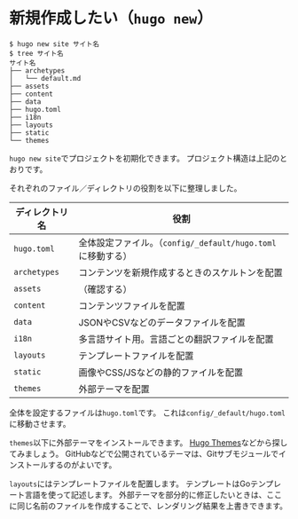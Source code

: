 # 新規作成したい（``hugo new``）

```console
$ hugo new site サイト名
$ tree サイト名
サイト名
├── archetypes
│   └── default.md
├── assets
├── content
├── data
├── hugo.toml
├── i18n
├── layouts
├── static
└── themes
```

``hugo new site``でプロジェクトを初期化できます。
プロジェクト構造は上記のとおりです。

それぞれのファイル／ディレクトリの役割を以下に整理しました。

| ディレクトリ名 | 役割 |
|---|---|
| ``hugo.toml`` | 全体設定ファイル。（``config/_default/hugo.toml``に移動する） |
| ``archetypes`` | コンテンツを新規作成するときのスケルトンを配置 |
| ``assets`` | （確認する） |
| ``content`` | コンテンツファイルを配置 |
| ``data`` | JSONやCSVなどのデータファイルを配置 |
| ``i18n`` | 多言語サイト用。言語ごとの翻訳ファイルを配置 |
| ``layouts`` | テンプレートファイルを配置 |
| ``static`` | 画像やCSS/JSなどの静的ファイルを配置 |
| ``themes`` | 外部テーマを配置 |

全体を設定するファイルは``hugo.toml``です。
これは``config/_default/hugo.toml``に移動させます。

``themes``以下に外部テーマをインストールできます。
[Hugo Themes](https://themes.gohugo.io/)などから探してみましょう。
GitHubなどで公開されているテーマは、Gitサブモジュールでインストールするのがよいです。

``layouts``にはテンプレートファイルを配置します。
テンプレートはGoテンプレート言語を使って記述します。
外部テーマを部分的に修正したいときは、ここに同じ名前のファイルを作成することで、レンダリング結果を上書きできます。
